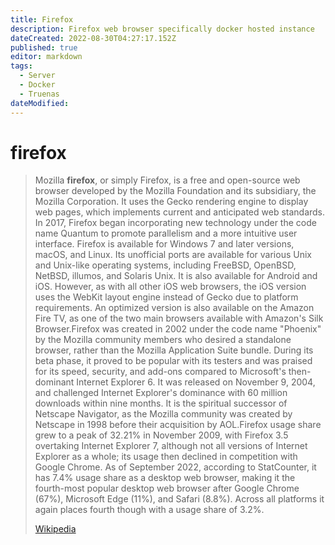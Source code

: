 ```yaml
---
title: Firefox
description: Firefox web browser specifically docker hosted instance
dateCreated: 2022-08-30T04:27:17.152Z
published: true
editor: markdown
tags:
  - Server
  - Docker
  - Truenas
dateModified: 
---
```

# firefox

> Mozilla **firefox**, or simply Firefox, is a free and open-source web browser developed by the Mozilla Foundation and its subsidiary, the Mozilla Corporation. It uses the Gecko rendering engine to display web pages, which implements current and anticipated web standards. In 2017, Firefox began incorporating new technology under the code name Quantum to promote parallelism and a more intuitive user interface. Firefox is available for Windows 7 and later versions, macOS, and Linux. Its unofficial ports are available for various Unix and Unix-like operating systems, including FreeBSD, OpenBSD, NetBSD, illumos, and Solaris Unix. It is also available for Android and iOS. However, as with all other iOS web browsers, the iOS version uses the WebKit layout engine instead of Gecko due to platform requirements. An optimized version is also available on the Amazon Fire TV, as one of the two main browsers available with Amazon's Silk Browser.Firefox was created in 2002 under the code name "Phoenix" by the Mozilla community members who desired a standalone browser, rather than the Mozilla Application Suite bundle. During its beta phase, it proved to be popular with its testers and was praised for its speed, security, and add-ons compared to Microsoft's then-dominant Internet Explorer 6. It was released on November 9, 2004, and challenged Internet Explorer's dominance with 60 million downloads within nine months. It is the spiritual successor of Netscape Navigator, as the Mozilla community was created by Netscape in 1998 before their acquisition by AOL.Firefox usage share grew to a peak of 32.21% in November 2009, with Firefox 3.5 overtaking Internet Explorer 7, although not all versions of Internet Explorer as a whole; its usage then declined in competition with Google Chrome. As of September 2022, according to StatCounter, it has 7.4% usage share as a desktop web browser, making it the fourth-most popular desktop web browser after Google Chrome (67%), Microsoft Edge (11%), and Safari (8.8%). Across all platforms it again places fourth though with a usage share of 3.2%.
>
> [Wikipedia](https://en.wikipedia.org/wiki/Firefox)
